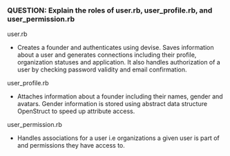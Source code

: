 ### QUESTION: Explain the roles of user.rb, user_profile.rb, and user_permission.rb

user.rb
- Creates a founder and authenticates using devise. Saves information about a user and generates connections including their profile, organization statuses and application. It also handles authorization of a user by checking password validity and email confirmation. 

user_profile.rb
- Attaches information about a founder including their names, gender and avatars. Gender information is stored using abstract data structure OpenStruct to speed up attribute access.

user_permission.rb 
- Handles associations for a user i.e organizations a given user is part of and permissions they have access to. 

